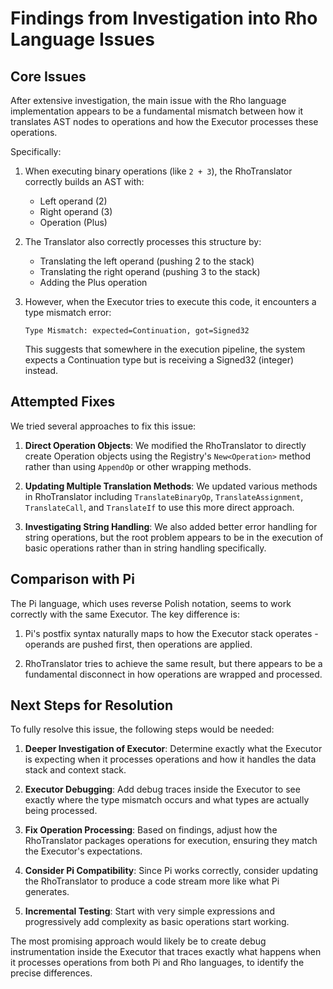 # Findings from Investigation into Rho Language Issues

## Core Issues

After extensive investigation, the main issue with the Rho language implementation appears to be a fundamental mismatch between how it translates AST nodes to operations and how the Executor processes these operations.

Specifically:

1. When executing binary operations (like `2 + 3`), the RhoTranslator correctly builds an AST with:
   - Left operand (2)
   - Right operand (3)
   - Operation (Plus)

2. The Translator also correctly processes this structure by:
   - Translating the left operand (pushing 2 to the stack)
   - Translating the right operand (pushing 3 to the stack)
   - Adding the Plus operation

3. However, when the Executor tries to execute this code, it encounters a type mismatch error:
   ```
   Type Mismatch: expected=Continuation, got=Signed32
   ```
   
   This suggests that somewhere in the execution pipeline, the system expects a Continuation type but is receiving a Signed32 (integer) instead.

## Attempted Fixes

We tried several approaches to fix this issue:

1. **Direct Operation Objects**: We modified the RhoTranslator to directly create Operation objects using the Registry's `New<Operation>` method rather than using `AppendOp` or other wrapping methods.

2. **Updating Multiple Translation Methods**: We updated various methods in RhoTranslator including `TranslateBinaryOp`, `TranslateAssignment`, `TranslateCall`, and `TranslateIf` to use this more direct approach.

3. **Investigating String Handling**: We also added better error handling for string operations, but the root problem appears to be in the execution of basic operations rather than in string handling specifically.

## Comparison with Pi

The Pi language, which uses reverse Polish notation, seems to work correctly with the same Executor. The key difference is:

1. Pi's postfix syntax naturally maps to how the Executor stack operates - operands are pushed first, then operations are applied.

2. RhoTranslator tries to achieve the same result, but there appears to be a fundamental disconnect in how operations are wrapped and processed.

## Next Steps for Resolution

To fully resolve this issue, the following steps would be needed:

1. **Deeper Investigation of Executor**: Determine exactly what the Executor is expecting when it processes operations and how it handles the data stack and context stack.

2. **Executor Debugging**: Add debug traces inside the Executor to see exactly where the type mismatch occurs and what types are actually being processed.

3. **Fix Operation Processing**: Based on findings, adjust how the RhoTranslator packages operations for execution, ensuring they match the Executor's expectations.

4. **Consider Pi Compatibility**: Since Pi works correctly, consider updating the RhoTranslator to produce a code stream more like what Pi generates.

5. **Incremental Testing**: Start with very simple expressions and progressively add complexity as basic operations start working.

The most promising approach would likely be to create debug instrumentation inside the Executor that traces exactly what happens when it processes operations from both Pi and Rho languages, to identify the precise differences.